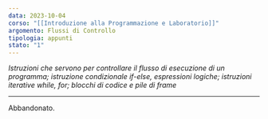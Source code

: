 ```yaml
---
data: 2023-10-04
corso: "[[Introduzione alla Programmazione e Laboratorio]]"
argomento: Flussi di Controllo
tipologia: appunti
stato: "1"
---
```

*Istruzioni che servono per controllare il flusso di esecuzione di un programma; istruzione condizionale if-else, espressioni logiche; istruzioni iterative while, for;  blocchi di codice e pile di frame*
- - -
Abbandonato.